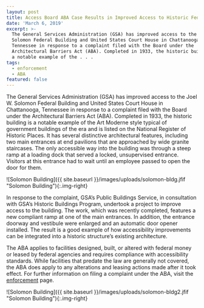 ```yaml
---
layout: post
title: Access Board ABA Case Results in Improved Access to Historic Federal Building
date: 'March 6, 2019'
excerpt: >-
  The General Services Administration (GSA) has improved access to the Joel W.
  Solomon Federal Building and United States Court House in Chattanooga,
  Tennessee in response to a complaint filed with the Board under the
  Architectural Barriers Act (ABA). Completed in 1933, the historic building is
  a notable example of the . . .
tags:
  - enforcement
  - ABA
featured: false
---
```



The General Services Administration (GSA) has improved access to the Joel W. Solomon Federal Building and United States Court House in Chattanooga, Tennessee in response to a complaint filed with the Board under the Architectural Barriers Act (ABA). Completed in 1933, the historic building is a notable example of the Art Moderne style typical of government buildings of the era and is listed on the National Register of Historic Places. It has several distinctive architectural features, including two main entrances at end pavilions that are approached by wide granite staircases. The only accessible way into the building was through a steep ramp at a loading dock that served a locked, unsupervised entrance. Visitors at this entrance had to wait until an employee passed to open the door for them.

![Solomon Building]({{ site.baseurl }}/images/uploads/solomon-bldg.jfif "Solomon Building"){:.img-right}

In response to the complaint, GSA’s Public Buildings Service, in consultation with GSA’s Historic Buildings Program, undertook a project to improve access to the building. The work, which was recently completed, features a new compliant ramp at one of the main entrances. In addition, the entrance doorway and vestibule were enlarged and an automatic door opener installed. The result is a good example of how accessibility improvements can be integrated into a historic structure’s existing architecture.

The ABA applies to facilities designed, built, or altered with federal money or leased by federal agencies and requires compliance with accessibility standards. While facilities that predate the law are generally not covered, the ABA does apply to any alterations and leasing actions made after it took effect. For further information on filing a complaint under the ABA, visit the [enforcement](https://www.access-board.gov/aba-enforcement) page.



![Solomon Building]({{ site.baseurl }}/images/uploads/solomon-bldg2.jfif "Solomon Building"){:.img-right}
